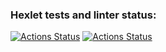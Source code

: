 ### Hexlet tests and linter status:
[![Actions Status](https://github.com/R1zd/frontend-project-46/workflows/hexlet-check/badge.svg)](https://github.com/R1zd/frontend-project-46/actions)
[![Actions Status](https://github.com/R1zd/.github/workflows/flexx.yml/badge.svg)](https://github.com/R1zd/frontend-project-46/actions)

